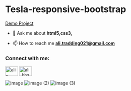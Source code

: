# Tesla-responsive-bootstrap

[Demo Project](https://alikhazaeii.github.io/Tesla-responsive-bootstrap/)
- 💬 Ask me about **html5,css3,**

- 📫 How to reach me **ali.tradding021@gmail.com**

<h3 align="left">Connect with me:</h3>
<p align="left">
<a href="https://linkedin.com/in/ali-khazaei021" target="blank"><img align="center" src="https://raw.githubusercontent.com/rahuldkjain/github-profile-readme-generator/master/src/images/icons/Social/linked-in-alt.svg" alt="ali-khazaei021" height="30" width="40" /></a>
<a href="https://instagram.com/ali_khazaei_developer" target="blank"><img align="center" src="https://raw.githubusercontent.com/rahuldkjain/github-profile-readme-generator/master/src/images/icons/Social/instagram.svg" alt="ali_khazaei_developer" height="30" width="40" /></a>
</p>

![image](https://github.com/user-attachments/assets/ddc2e3ee-3bc1-4121-98ff-1022ea358cfb)
![image (2)](https://github.com/user-attachments/assets/400f31da-ee8a-4a83-b3ed-f2e8a74ef06c)
![image (3)](https://github.com/user-attachments/assets/e5172408-2439-48b9-b8ed-d59007dab1fb)
